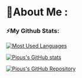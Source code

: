 # 🎉About Me :
### ⚡My Github Stats: #
[![Most Used Languages](https://github-readme-stats.vercel.app/api/top-langs/?username=pj0us&layout=compact&theme=dark&hide_langs_below=1)](https://github.com/pj0us?tab=repositories)

[![Pious's GitHub stats](https://github-readme-stats.vercel.app/api?username=pj0us&show_icons=true&theme=dark)](https://github.com/pj0us)

[![Pious's GitHub Repository](https://github-readme-stats.vercel.app/api/pin/?username=pj0us&repo=Music-bot&theme=dark)](https://github.com/pj0us/Music-bot)
